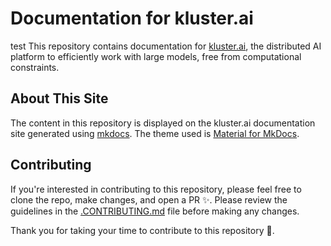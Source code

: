 # Documentation for kluster.ai
test
This repository contains documentation for [kluster.ai](https://kluster.ai), the distributed AI platform to efficiently work with large models, free from computational constraints.

## About This Site

The content in this repository is displayed on the kluster.ai documentation site generated using [mkdocs](https://www.mkdocs.org). The theme used is [Material for MkDocs](https://squidfunk.github.io/mkdocs-material).

## Contributing

If you're interested in contributing to this repository, please feel free to clone the repo, make changes, and open a PR ✨. Please review the guidelines in the [.CONTRIBUTING.md](.CONTRIBUTING.md) file before making any changes.

Thank you for taking your time to contribute to this repository 💜.
